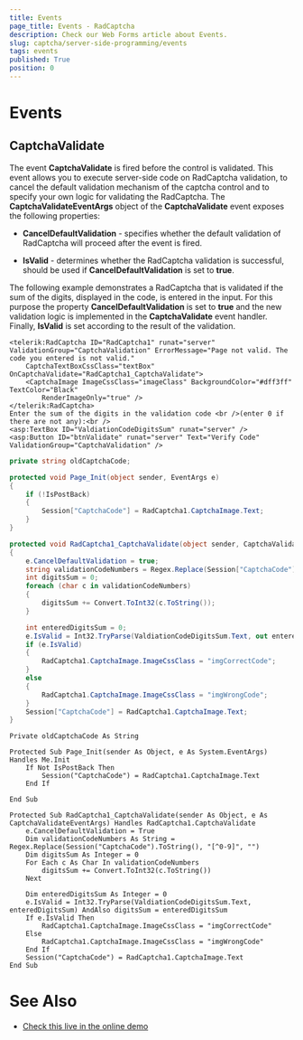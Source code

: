 ```yaml
---
title: Events
page_title: Events - RadCaptcha
description: Check our Web Forms article about Events.
slug: captcha/server-side-programming/events
tags: events
published: True
position: 0
---
```


# Events

## CaptchaValidate

The event **CaptchaValidate** is fired before the control is validated. This event allows you to execute server-side code on RadCaptcha validation, to cancel the default validation mechanism of the captcha control and to specify your own logic for validating the RadCaptcha. The **CaptchaValidateEventArgs** object of the **CaptchaValidate** event exposes the following properties:

* **CancelDefaultValidation** - specifies whether the default validation of RadCaptcha will proceed after the event is fired.

* **IsValid** - determines whether the RadCaptcha validation is successful, should be used if **CancelDefaultValidation** is set to **true**.

The following example demonstrates a RadCaptcha that is validated if the sum of the digits, displayed in the code, is entered in the input. For this purpose the property **CancelDefaultValidation** is set to **true** and the new validation logic is implemented in the **CaptchaValidate** event handler. Finally, **IsValid** is set according to the result of the validation.

````ASP.NET
<telerik:RadCaptcha ID="RadCaptcha1" runat="server" ValidationGroup="CaptchaValidation" ErrorMessage="Page not valid. The code you entered is not valid."
	CaptchaTextBoxCssClass="textBox" OnCaptchaValidate="RadCaptcha1_CaptchaValidate">
	<CaptchaImage ImageCssClass="imageClass" BackgroundColor="#dff3ff" TextColor="Black"
		RenderImageOnly="true" />
</telerik:RadCaptcha>
Enter the sum of the digits in the validation code <br />(enter 0 if there are not any):<br />
<asp:TextBox ID="ValdiationCodeDigitsSum" runat="server" />
<asp:Button ID="btnValidate" runat="server" Text="Verify Code" ValidationGroup="CaptchaValidation" />
````

````C#
private string oldCaptchaCode;

protected void Page_Init(object sender, EventArgs e)
{
	if (!IsPostBack)
	{
		Session["CaptchaCode"] = RadCaptcha1.CaptchaImage.Text;
	}
}

protected void RadCaptcha1_CaptchaValidate(object sender, CaptchaValidateEventArgs e)
{
	e.CancelDefaultValidation = true;
	string validationCodeNumbers = Regex.Replace(Session["CaptchaCode"].ToString(), "[^0-9]", "");
	int digitsSum = 0;
	foreach (char c in validationCodeNumbers)
	{
		digitsSum += Convert.ToInt32(c.ToString());
	}

	int enteredDigitsSum = 0;
	e.IsValid = Int32.TryParse(ValdiationCodeDigitsSum.Text, out enteredDigitsSum) && digitsSum == enteredDigitsSum;
	if (e.IsValid)
	{
		RadCaptcha1.CaptchaImage.ImageCssClass = "imgCorrectCode";
	}
	else
	{
		RadCaptcha1.CaptchaImage.ImageCssClass = "imgWrongCode";
	}
	Session["CaptchaCode"] = RadCaptcha1.CaptchaImage.Text;
}	
````
````VB
Private oldCaptchaCode As String

Protected Sub Page_Init(sender As Object, e As System.EventArgs) Handles Me.Init
	If Not IsPostBack Then
		Session("CaptchaCode") = RadCaptcha1.CaptchaImage.Text
	End If

End Sub

Protected Sub RadCaptcha1_CaptchaValidate(sender As Object, e As CaptchaValidateEventArgs) Handles RadCaptcha1.CaptchaValidate
	e.CancelDefaultValidation = True
	Dim validationCodeNumbers As String = Regex.Replace(Session("CaptchaCode").ToString(), "[^0-9]", "")
	Dim digitsSum As Integer = 0
	For Each c As Char In validationCodeNumbers
		digitsSum += Convert.ToInt32(c.ToString())
	Next

	Dim enteredDigitsSum As Integer = 0
	e.IsValid = Int32.TryParse(ValdiationCodeDigitsSum.Text, enteredDigitsSum) AndAlso digitsSum = enteredDigitsSum
	If e.IsValid Then
		RadCaptcha1.CaptchaImage.ImageCssClass = "imgCorrectCode"
	Else
		RadCaptcha1.CaptchaImage.ImageCssClass = "imgWrongCode"
	End If
	Session("CaptchaCode") = RadCaptcha1.CaptchaImage.Text
End Sub
````


# See Also

 * [Check this live in the online demo](https://demos.telerik.com/aspnet-ajax/captcha/examples/serversideevents/defaultcs.aspx)
